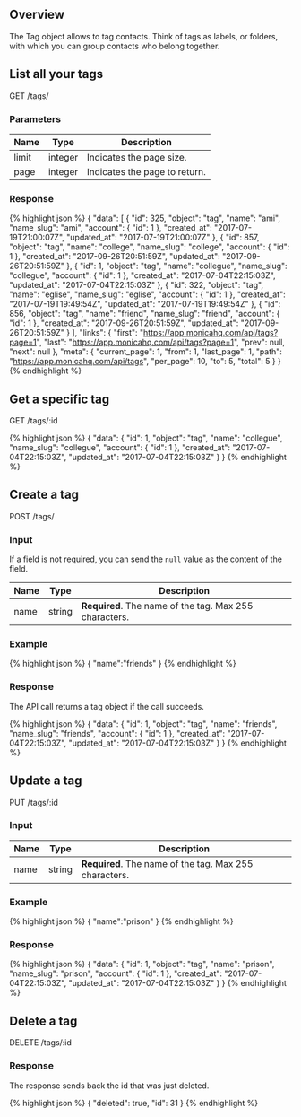 ## Overview

The Tag object allows to tag contacts. Think of tags as labels, or folders, with
which you can group contacts who belong together.

## List all your tags

<url>
  GET /tags/
</url>

### Parameters

| Name | Type | Description |
| ---- | ----------- | ----------- |
| limit | integer | Indicates the page size. |
| page | integer | Indicates the page to return. |

### Response

{% highlight json %}
{
  "data": [
    {
      "id": 325,
      "object": "tag",
      "name": "ami",
      "name_slug": "ami",
      "account": {
        "id": 1
      },
      "created_at": "2017-07-19T21:00:07Z",
      "updated_at": "2017-07-19T21:00:07Z"
    },
    {
      "id": 857,
      "object": "tag",
      "name": "college",
      "name_slug": "college",
      "account": {
        "id": 1
      },
      "created_at": "2017-09-26T20:51:59Z",
      "updated_at": "2017-09-26T20:51:59Z"
    },
    {
      "id": 1,
      "object": "tag",
      "name": "collegue",
      "name_slug": "collegue",
      "account": {
        "id": 1
      },
      "created_at": "2017-07-04T22:15:03Z",
      "updated_at": "2017-07-04T22:15:03Z"
    },
    {
      "id": 322,
      "object": "tag",
      "name": "eglise",
      "name_slug": "eglise",
      "account": {
        "id": 1
      },
      "created_at": "2017-07-19T19:49:54Z",
      "updated_at": "2017-07-19T19:49:54Z"
    },
    {
      "id": 856,
      "object": "tag",
      "name": "friend",
      "name_slug": "friend",
      "account": {
        "id": 1
      },
      "created_at": "2017-09-26T20:51:59Z",
      "updated_at": "2017-09-26T20:51:59Z"
    }
  ],
  "links": {
    "first": "https://app.monicahq.com/api/tags?page=1",
    "last": "https://app.monicahq.com/api/tags?page=1",
    "prev": null,
    "next": null
  },
  "meta": {
    "current_page": 1,
    "from": 1,
    "last_page": 1,
    "path": "https://app.monicahq.com/api/tags",
    "per_page": 10,
    "to": 5,
    "total": 5
  }
}
{% endhighlight %}

## Get a specific tag

<url>
  GET /tags/:id
</url>

{% highlight json %}
{
  "data": {
    "id": 1,
    "object": "tag",
    "name": "collegue",
    "name_slug": "collegue",
    "account": {
      "id": 1
    },
    "created_at": "2017-07-04T22:15:03Z",
    "updated_at": "2017-07-04T22:15:03Z"
  }
}
{% endhighlight %}

## Create a tag

<url>
  POST /tags/
</url>

### Input

If a field is not required, you can send the `null` value as the content of the field.

| Name | Type | Description |
| ---- | ----------- | ----------- |
| name | string | <strong>Required</strong>. The name of the tag. Max 255 characters. |

### Example

{% highlight json %}
{
  "name":"friends"
}
{% endhighlight %}

### Response

The API call returns a tag object if the call succeeds.

{% highlight json %}
{
  "data": {
    "id": 1,
    "object": "tag",
    "name": "friends",
    "name_slug": "friends",
    "account": {
      "id": 1
    },
    "created_at": "2017-07-04T22:15:03Z",
    "updated_at": "2017-07-04T22:15:03Z"
  }
}
{% endhighlight %}

## Update a tag

<url>
  PUT /tags/:id
</url>

### Input

| Name | Type | Description |
| ---- | ----------- | ----------- |
| name | string | <strong>Required</strong>. The name of the tag. Max 255 characters. |

### Example

{% highlight json %}
{
  "name":"prison"
}
{% endhighlight %}

### Response

{% highlight json %}
{
  "data": {
    "id": 1,
    "object": "tag",
    "name": "prison",
    "name_slug": "prison",
    "account": {
      "id": 1
    },
    "created_at": "2017-07-04T22:15:03Z",
    "updated_at": "2017-07-04T22:15:03Z"
  }
}
{% endhighlight %}

## Delete a tag

<url>
  DELETE /tags/:id
</url>

### Response

The response sends back the id that was just deleted.

{% highlight json %}
{
  "deleted": true,
  "id": 31
}
{% endhighlight %}
